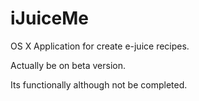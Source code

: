 iJuiceMe
========

OS X Application for create e-juice recipes.

Actually be on beta version.

Its functionally although not be completed.

